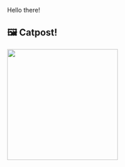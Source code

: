 Hello there!



## 🖼️ Catpost!

<sub>
    <img src="https://cdn2.thecatapi.com/images/dle.jpg" height="256">
</sub>

